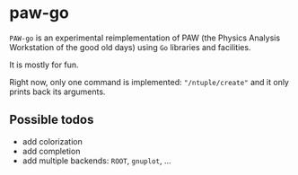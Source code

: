 paw-go
======

`PAW-go` is an experimental reimplementation of PAW (the Physics
Analysis Workstation of the good old days) using `Go` libraries and
facilities.

It is mostly for fun.

Right now, only one command is implemented: ``"/ntuple/create"`` and it
only prints back its arguments.


Possible todos
--------------

- add colorization
- add completion
- add multiple backends: ``ROOT``, ``gnuplot``, ...

